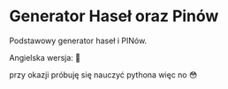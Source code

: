 # Generator Haseł oraz Pinów
Podstawowy generator haseł i PINów.

Angielska wersja: 👀



przy okazji próbuję się nauczyć pythona więc no 😳
